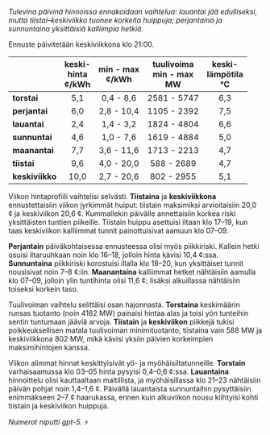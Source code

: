 *Tulevina päivinä hinnoissa ennakoidaan vaihtelua: lauantai jää edulliseksi, mutta tiistai–keskiviikko tuonee korkeita huippuja; perjantaina ja sunnuntaina yksittäisiä kalliimpia hetkiä.*

Ennuste päivitetään keskiviikkona klo 21:00.

|  | keski-<br>hinta<br>¢/kWh | min - max<br>¢/kWh | tuulivoima<br>min - max<br>MW | keski-<br>lämpötila<br>°C |
|:-------------|:----------------:|:----------------:|:-------------:|:-------------:|
| **torstai** | 5,1 | 0,4 - 8,6 | 2581 - 5747 | 6,3 |
| **perjantai** | 6,0 | 2,8 - 10,4 | 1105 - 2392 | 7,5 |
| **lauantai** | 2,4 | 1,4 - 3,2 | 1824 - 4804 | 6,6 |
| **sunnuntai** | 4,6 | 1,0 - 7,6 | 1619 - 4884 | 5,0 |
| **maanantai** | 7,7 | 3,6 - 11,6 | 1713 - 2213 | 4,7 |
| **tiistai** | 9,6 | 4,0 - 20,0 | 588 - 2689 | 4,7 |
| **keskiviikko** | 10,0 | 2,7 - 20,6 | 802 - 2955 | 5,1 |

Viikon hintaprofiili vaihtelisi selvästi. **Tiistaina** ja **keskiviikkona** ennustettaisiin viikon jyrkimmät huiput: tiistain maksimiksi arvioitaisiin 20,0 ¢ ja keskiviikon 20,6 ¢. Kummallekin päivälle annettaisiin korkea riski yksittäisten tuntien piikeille. Tiistain huippu asettuisi iltaan klo 17–19, kun taas keskiviikon kalliimmat tunnit painottuisivat aamuun klo 07–09.

**Perjantain** päiväkohtaisessa ennusteessa olisi myös piikkiriski. Kallein hetki osuisi iltaruuhkaan noin klo 16–18, jolloin hinta kävisi 10,4 ¢:ssa. **Sunnuntaina** piikkiriski korostuisi illalla klo 18–20, kun yksittäiset tunnit nousisivat noin 7–8 ¢:iin. **Maanantaina** kalliimmat hetket nähtäisiin aamulla klo 07–09, jolloin ylin tuntihinta olisi 11,6 ¢; lisäksi alkuillassa nähtäisiin toiseksi korkein taso.

Tuulivoiman vaihtelu selittäisi osan hajonnasta. **Torstaina** keskimäärin runsas tuotanto (noin 4162 MW) painaisi hintaa alas ja toisi yön tunteihin sentin tuntumaan jääviä arvoja. **Tiistain** ja **keskiviikon** piikkejä tukisi poikkeuksellisen matala tuulivoiman minimituotanto, tiistaina vain 588 MW ja keskiviikkona 802 MW, mikä kävisi yksiin päivien korkeimpien maksimihintojen kanssa.

Viikon alimmat hinnat keskittyisivät yö- ja myöhäisiltatunneille. **Torstain** varhaisaamussa klo 03–05 hinta pysyisi 0,4–0,6 ¢:ssa. **Lauantaina** hinnoittelu olisi kauttaaltaan maltillista, ja myöhäisillassa klo 21–23 nähtäisiin päivän pohjat noin 1,4–1,6 ¢. Päivällä lauantaista sunnuntaihin pysyttäisiin enimmäkseen 2–7 ¢ haarukassa, ennen kuin alkuviikon nousu kiihtyisi kohti tiistain ja keskiviikon huippuja.

*Numerot niputti gpt-5.* ⚡️
